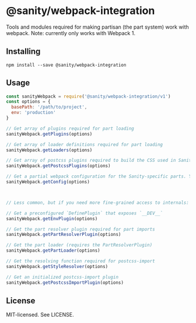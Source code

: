 # @sanity/webpack-integration

Tools and modules required for making partisan (the part system) work with webpack. Note: currently only works with Webpack 1.

## Installing

```
npm install --save @sanity/webpack-integration
```

## Usage

```js
const sanityWebpack = require('@sanity/webpack-integration/v1')
const options = {
  basePath: '/path/to/project',
  env: 'production'
}

// Get array of plugins required for part loading
sanityWebpack.getPlugins(options)

// Get array of loader definitions required for part loading
sanityWebpack.getLoaders(options)

// Get array of postcss plugins required to build the CSS used in Sanity
sanityWebpack.getPostcssPlugins(options)

// Get a partial webpack configuration for the Sanity-specific parts. You'll have to merge this with your existing webpack config.
sanityWebpack.getConfig(options)



// Less common, but if you need more fine-grained access to internals:

// Get a preconfigured `DefinePlugin` that exposes `__DEV__`
sanityWebpack.getEnvPlugin(options)

// Get the part resolver plugin required for part imports
sanityWebpack.getPartResolverPlugin(options)

// Get the part loader (requires the PartResolverPlugin)
sanityWebpack.getPartLoader(options)

// Get the resolving function required for postcss-import
sanityWebpack.getStyleResolver(options)

// Get an initialized postcss-import plugin
sanityWebpack.getPostcssImportPlugin(options)
```

## License

MIT-licensed. See LICENSE.
